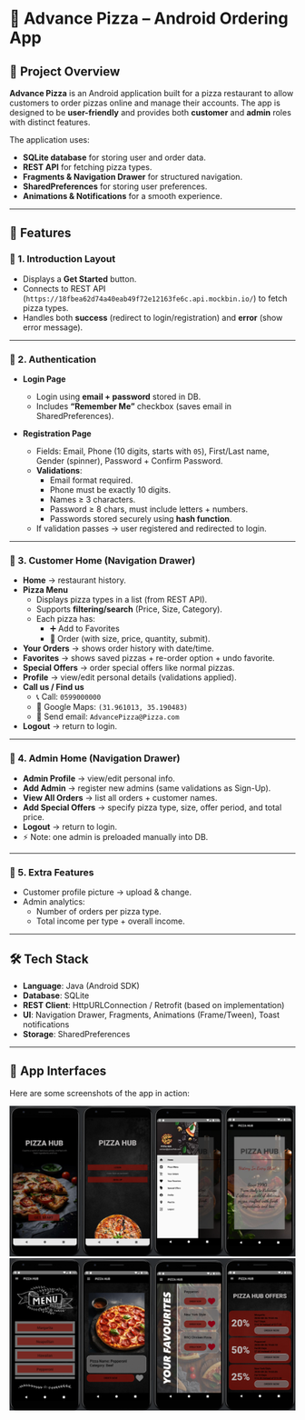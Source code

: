 # 🍕 Advance Pizza – Android Ordering App

## 📖 Project Overview
**Advance Pizza** is an Android application built for a pizza restaurant to allow customers to order pizzas online and manage their accounts. The app is designed to be **user-friendly** and provides both **customer** and **admin** roles with distinct features.  

The application uses:
- **SQLite database** for storing user and order data.  
- **REST API** for fetching pizza types.  
- **Fragments & Navigation Drawer** for structured navigation.  
- **SharedPreferences** for storing user preferences.  
- **Animations & Notifications** for a smooth experience.  

---

## 🚀 Features

### 🔹 1. Introduction Layout
- Displays a **Get Started** button.  
- Connects to REST API (`https://18fbea62d74a40eab49f72e12163fe6c.api.mockbin.io/`) to fetch pizza types.  
- Handles both **success** (redirect to login/registration) and **error** (show error message).  

---

### 🔹 2. Authentication
- **Login Page**
  - Login using **email + password** stored in DB.  
  - Includes **“Remember Me”** checkbox (saves email in SharedPreferences).  

- **Registration Page**
  - Fields: Email, Phone (10 digits, starts with `05`), First/Last name, Gender (spinner), Password + Confirm Password.  
  - **Validations**:
    - Email format required.  
    - Phone must be exactly 10 digits.  
    - Names ≥ 3 characters.  
    - Password ≥ 8 chars, must include letters + numbers.  
    - Passwords stored securely using **hash function**.  
  - If validation passes → user registered and redirected to login.  

---

### 🔹 3. Customer Home (Navigation Drawer)
- **Home** → restaurant history.  
- **Pizza Menu**
  - Displays pizza types in a list (from REST API).  
  - Supports **filtering/search** (Price, Size, Category).  
  - Each pizza has:  
    - ➕ Add to Favorites  
    - 🛒 Order (with size, price, quantity, submit).  
- **Your Orders** → shows order history with date/time.  
- **Favorites** → shows saved pizzas + re-order option + undo favorite.  
- **Special Offers** → order special offers like normal pizzas.  
- **Profile** → view/edit personal details (validations applied).  
- **Call us / Find us**
  - 📞 Call: `0599000000`  
  - 📍 Google Maps: `(31.961013, 35.190483)`  
  - 📧 Send email: `AdvancePizza@Pizza.com`  
- **Logout** → return to login.  

---

### 🔹 4. Admin Home (Navigation Drawer)
- **Admin Profile** → view/edit personal info.  
- **Add Admin** → register new admins (same validations as Sign-Up).  
- **View All Orders** → list all orders + customer names.  
- **Add Special Offers** → specify pizza type, size, offer period, and total price.  
- **Logout** → return to login.  
- ⚡ Note: one admin is preloaded manually into DB.  

---

### 🔹 5. Extra Features
- Customer profile picture → upload & change.  
- Admin analytics:  
  - Number of orders per pizza type.  
  - Total income per type + overall income.  

---

## 🛠️ Tech Stack
- **Language**: Java (Android SDK)  
- **Database**: SQLite  
- **REST Client**: HttpURLConnection / Retrofit (based on implementation)  
- **UI**: Navigation Drawer, Fragments, Animations (Frame/Tween), Toast notifications  
- **Storage**: SharedPreferences
  
---

## 📱 App Interfaces

Here are some screenshots of the app in action:

<img src="demo1.png" >
<img src="demo2.png" >
